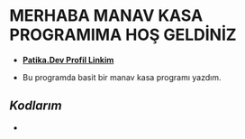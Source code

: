 # MERHABA MANAV KASA PROGRAMIMA HOŞ GELDİNİZ

* [**Patika.Dev Profil Linkim**](https://app.patika.dev/guleerbilal)

* Bu programda basit bir manav kasa programı yazdım.


## *Kodlarım*

*
